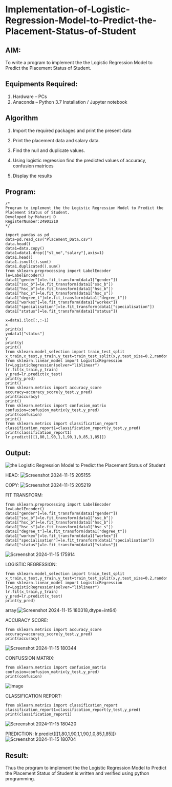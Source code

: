 # Implementation-of-Logistic-Regression-Model-to-Predict-the-Placement-Status-of-Student

## AIM:
To write a program to implement the the Logistic Regression Model to Predict the Placement Status of Student.

## Equipments Required:
1. Hardware – PCs
2. Anaconda – Python 3.7 Installation / Jupyter notebook

## Algorithm 

1. Import the required packages and print the present data

2. Print the placement data and salary data.

3. Find the null and duplicate values.

4. Using logistic regression find the predicted values of accuracy, confusion matrices

5. Display the results

## Program:
```
/*
Program to implement the the Logistic Regression Model to Predict the Placement Status of Student.
Developed by:Mahasri D 
RegisterNumber:24901210 
*/
```
```
import pandas as pd
data=pd.read_csv("Placement_Data.csv")
data.head()
data1=data.copy()
data1=data1.drop(["sl_no","salary"],axis=1)
data1.head()
data1.isnull().sum()
data1.duplicated().sum()
from sklearn.preprocessing import LabelEncoder
le=LabelEncoder()
data1["gender"]=le.fit_transform(data1["gender"])
data1["ssc_b"]=le.fit_transform(data1["ssc_b"])
data1["hsc_b"]=le.fit_transform(data1["hsc_b"])
data1["hsc_s"]=le.fit_transform(data1["hsc_s"])
data1["degree_t"]=le.fit_transform(data1["degree_t"])
data1["workex"]=le.fit_transform(data1["workex"])
data1["specialisation"]=le.fit_transform(data1["specialisation"])
data1["status"]=le.fit_transform(data1["status"])

x=data1.iloc[:,:-1]
x
print(x)
y=data1["status"]
y
print(y)
print()
from sklearn.model_selection import train_test_split
x_train,x_test,y_train,y_test=train_test_split(x,y,test_size=0.2,random_state=0)
from sklearn.linear_model import LogisticRegression
lr=LogisticRegression(solver="liblinear")
lr.fit(x_train,y_train)
y_pred=lr.predict(x_test)
print(y_pred)
print()
from sklearn.metrics import accuracy_score
accuracy=accuracy_score(y_test,y_pred)
print(accuracy)
print()
from sklearn.metrics import confusion_matrix
confusion=confusion_matrix(y_test,y_pred)
print(confusion)
print()
from sklearn.metrics import classification_report
classification_report1=classification_report(y_test,y_pred)
print(classification_report1)
lr.predict([[1,80,1,90,1,1,90,1,0,85,1,85]])
```
## Output:
![the Logistic Regression Model to Predict the Placement Status of Student](sam.png)


HEAD:
![Screenshot 2024-11-15 205155](https://github.com/user-attachments/assets/385b0873-5790-4418-80af-6dc1c8b3dc21)

COPY:
![Screenshot 2024-11-15 205219](https://github.com/user-attachments/assets/8a402dc7-c4c9-4662-b44a-45e1b4876883)


FIT TRANSFORM:
```
from sklearn.preprocessing import LabelEncoder
le=LabelEncoder()
data1["gender"]=le.fit_transform(data1["gender"])
data1["ssc_b"]=le.fit_transform(data1["ssc_b"])
data1["hsc_b"]=le.fit_transform(data1["hsc_b"])
data1["hsc_s"]=le.fit_transform(data1["hsc_s"])
data1["degree_t"]=le.fit_transform(data1["degree_t"])
data1["workex"]=le.fit_transform(data1["workex"])
data1["specialisation"]=le.fit_transform(data1["specialisation"])
data1["status"]=le.fit_transform(data1["status"])
```
![Screenshot 2024-11-15 175914](https://github.com/user-attachments/assets/11878aa2-c474-4586-9628-14b5ef16a2e9)

LOGISTIC REGRESSION:
```
from sklearn.model_selection import train_test_split
x_train,x_test,y_train,y_test=train_test_split(x,y,test_size=0.2,random_state=0)
from sklearn.linear_model import LogisticRegression
lr=LogisticRegression(solver="liblinear")
lr.fit(x_train,y_train)
y_pred=lr.predict(x_test)
print(y_pred)
```
array(![Screenshot 2024-11-15 180318](https://github.com/user-attachments/assets/25cf9f6c-4c5c-473d-b917-b862ed96c4b5),dtype=int64)

ACCURACY SCORE:
```
from sklearn.metrics import accuracy_score
accuracy=accuracy_score(y_test,y_pred)
print(accuracy)
```
![Screenshot 2024-11-15 180344](https://github.com/user-attachments/assets/8ccf5b57-ea4a-4fb4-9a54-7165531cc400)

CONFUSSION MATRIX:
```
from sklearn.metrics import confusion_matrix
confusion=confusion_matrix(y_test,y_pred)
print(confusion)
```
![image](https://github.com/user-attachments/assets/d66f0943-1b92-4d6a-82cb-9c5fc28d676a)


CLASSIFICATION REPORT:
```
from sklearn.metrics import classification_report
classification_report1=classification_report(y_test,y_pred)
print(classification_report1)
```
![Screenshot 2024-11-15 180420](https://github.com/user-attachments/assets/2e004eca-6ffe-4bbb-9d0d-eb7e2cd6815f)

PREDICTION:
lr.predict([[1,80,1,90,1,1,90,1,0,85,1,85]])
![Screenshot 2024-11-15 180704](https://github.com/user-attachments/assets/92f1447d-ba76-41ad-8060-70c50e44c45b)




## Result:
Thus the program to implement the the Logistic Regression Model to Predict the Placement Status of Student is written and verified using python programming.
